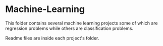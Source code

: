 # Machine-Learning

This folder contains several machine learning projects some of which are regression problems while others are classification problems.

Readme files are inside each project's folder.
